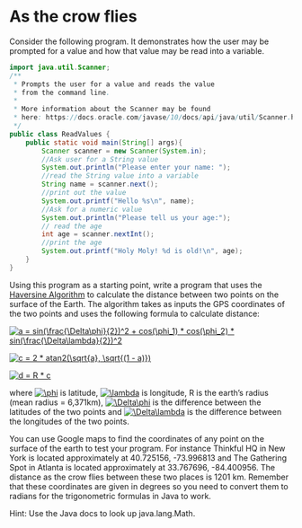 # As the crow flies

Consider the following program. It demonstrates how the user may be prompted for a value and how that value may be read into a variable.

  
```java
import java.util.Scanner;
/**
 * Prompts the user for a value and reads the value
 * from the command line.
 * 
 * More information about the Scanner may be found
 * here: https://docs.oracle.com/javase/10/docs/api/java/util/Scanner.html
 */
public class ReadValues {
    public static void main(String[] args){
        Scanner scanner = new Scanner(System.in);
        //Ask user for a String value
        System.out.println("Please enter your name: ");
        //read the String value into a variable
        String name = scanner.next();
        //print out the value
        System.out.printf("Hello %s\n", name);
        //Ask for a numeric value
        System.out.println("Please tell us your age:");
        // read the age
        int age = scanner.nextInt();
        //print the age
        System.out.printf("Holy Moly! %d is old!\n", age);
    }
}
```

Using this program as a starting point, write a program that uses the [Haversine Algorithm](https://www.movable-type.co.uk/scripts/latlong.html) to calculate the distance between two points on the surface of the Earth. The algorithm takes as inputs the GPS coordinates of the two points and uses the following formula to calculate distance:

<a href="https://www.codecogs.com/eqnedit.php?latex=a&space;=&space;sin(\frac{\Delta\phi}{2})^2&space;&plus;&space;cos(\phi_1)&space;*&space;cos(\phi_2)&space;*&space;sin(\frac{\Delta\lambda}{2})^2" target="_blank"><img src="https://latex.codecogs.com/gif.latex?a&space;=&space;sin(\frac{\Delta\phi}{2})^2&space;&plus;&space;cos(\phi_1)&space;*&space;cos(\phi_2)&space;*&space;sin(\frac{\Delta\lambda}{2})^2" title="a = sin(\frac{\Delta\phi}{2})^2 + cos(\phi_1) * cos(\phi_2) * sin(\frac{\Delta\lambda}{2})^2" /></a> 

<a href="https://www.codecogs.com/eqnedit.php?latex=c&space;=&space;2&space;*&space;atan2(\sqrt{a},&space;\sqrt{(1&space;-&space;a)})" target="_blank"><img src="https://latex.codecogs.com/gif.latex?c&space;=&space;2&space;*&space;atan2(\sqrt{a},&space;\sqrt{(1&space;-&space;a)})" title="c = 2 * atan2(\sqrt{a}, \sqrt{(1 - a)})" /></a>

<a href="https://www.codecogs.com/eqnedit.php?latex=d&space;=&space;R&space;*&space;c" target="_blank"><img src="https://latex.codecogs.com/gif.latex?d&space;=&space;R&space;*&space;c" title="d = R * c" /></a>

where <a href="https://www.codecogs.com/eqnedit.php?latex=\phi" target="_blank"><img src="https://latex.codecogs.com/gif.latex?\phi" title="\phi" /></a> is latitude, <a href="https://www.codecogs.com/eqnedit.php?latex=\lambda" target="_blank"><img src="https://latex.codecogs.com/gif.latex?\lambda" title="\lambda" /></a> is longitude, R is the earth’s radius (mean radius = 6,371km), <a href="https://www.codecogs.com/eqnedit.php?latex=\Delta\phi" target="_blank"><img src="https://latex.codecogs.com/gif.latex?\Delta\phi" title="\Delta\phi" /></a> is the difference between the latitudes of the two points and <a href="https://www.codecogs.com/eqnedit.php?latex=\Delta\lambda" target="_blank"><img src="https://latex.codecogs.com/gif.latex?\Delta\lambda" title="\Delta\lambda" /></a> is the difference between the  longitudes of the two points.

You can use Google maps to find the coordinates of any point on the surface of the earth to test your program. For instance Thinkful HQ in New York is located approximately at 40.725156, -73.996813  and The Gathering Spot in Atlanta is located approximately at 33.767696, -84.400956. The distance as the crow flies between these two places is 1201 km. Remember that these coordinates are given in degrees so you need to convert them to radians for the trigonometric formulas in Java to work.

Hint: Use the Java docs to look up java.lang.Math.